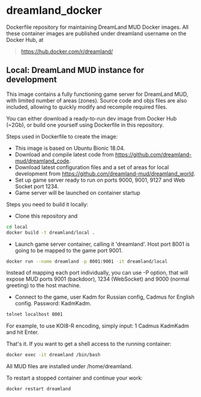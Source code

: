 # dreamland_docker

Dockerfile repository for maintaining DreamLand MUD Docker images.
All these container images are published under dreamland username on the Docker Hub, at
> https://hub.docker.com/r/dreamland/

## Local: DreamLand MUD instance for development

This image contains a fully functioning game server for DreamLand MUD, with limited number of areas (zones). 
Source code and objs files are also included, allowing to quickly modify and recompile required files.

You can either download a ready-to-run dev image from Docker Hub (~2Gb), or build one yourself using Dockerfile in this repository.

Steps used in Dockerfile to create the image:
* This image is based on Ubuntu Bionic 18.04.
* Download and compile latest code from https://github.com/dreamland-mud/dreamland_code.
* Download latest configuration files and a set of areas for local development from https://github.com/dreamland-mud/dreamland_world.
* Set up game server ready to run on ports 9000, 9001, 9127 and Web Socket port 1234. 
* Game server will be launched on container startup

Steps you need to build it locally:
* Clone this repository and
```bash
cd local
docker build -t dreamland/local .
```

* Launch game server container, calling it 'dreamland'. Host port 8001 is going to be mapped to the game port 9001. 
```bash
docker run --name dreamland -p 8001:9001 -it dreamland/local
```
Instead of mapping each port individually, you can use -P option, that will expose MUD ports 9001 (backdoor), 1234 (WebSocket) and 9000 (normal greeting) to the host machine. 

* Connect to the game, user Kadm for Russian config, Cadmus for English config. Password: KadmKadm. 
```bash
telnet localhost 8001
```
For example, to use KOI8-R encoding, simply input: 1 Cadmus KadmKadm and hit Enter.

That's it. If you want to get a shell access to the running container:
```bash
docker exec -it dreamland /bin/bash
```
All MUD files are installed under /home/dreamland.

To restart a stopped container and continue your work:
```bash
docker restart dreamland
```


